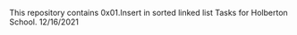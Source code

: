 This repository contains 0x01.Insert in sorted linked list
Tasks for Holberton School.
12/16/2021


 